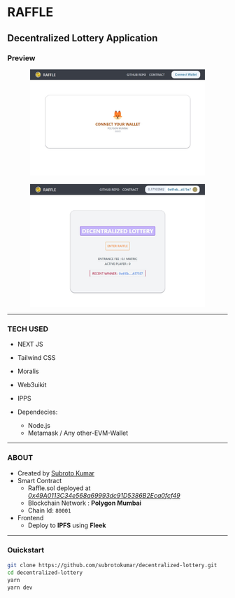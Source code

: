 # RAFFLE
## Decentralized Lottery Application

### Preview
<p align="center">
<a href="
https://draco.on.fleek.co"><img src="./meta/ss1.jpg" width="400px"></a>
<br><br>
<a href="
https://draco.on.fleek.co"><img src="./meta/ss2.jpg" width="400px"></a>
</p>

----

### TECH USED

- NEXT JS
- Tailwind CSS
- Moralis
- Web3uikit
- IPPS

- Dependecies:
  - Node.js  
  - Metamask / Any other-EVM-Wallet
---
### ABOUT

- Created by [Subroto Kumar](htpps://bio.link/subroto)
- Smart Contract
  - Raffle.sol deployed at [*0x49A0113C34e568a69993dc91D5386B2Eca0fcf49*](https://mumbai.polygonscan.com/address/0x49A0113C34e568a69993dc91D5386B2Eca0fcf49)
  - Blockchain Network : **Polygon Mumbai**
  - Chain Id: `80001`
- Frontend
  - Deploy to **IPFS** using **Fleek**

---

### Ouickstart

```bash
git clone https://github.com/subrotokumar/decentralized-lottery.git
cd decentralized-lottery
yarn
yarn dev
```
